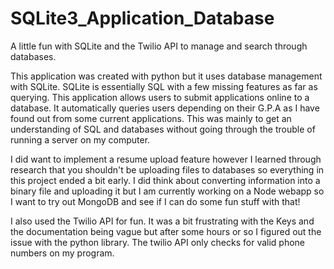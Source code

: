 # SQLite3_Application_Database
A little fun with SQLite and the Twilio API to manage and search through databases.


This application was created with python but it uses database management with SQLite. SQLite is essentially SQL with a few missing features as far as querying. This application allows users to submit applications online to a database. It automatically queries users depending on their G.P.A as I have found out from some current applications. This was mainly to get an understanding of SQL and databases without going through the trouble of running a server on my computer.

I did want to implement a resume upload feature however I learned through research that you shouldn't be uploading files to databases so everything in this project ended a bit early. I did think about converting information into a binary file and uploading it but I am currently working on a Node webapp so I want to try out MongoDB and see if I can do some fun stuff with that!

I also used the Twilio API for fun. It was a bit frustrating with the Keys and the documentation being vague but after some hours or so I figured out the issue with the python library. The twilio API only checks for valid phone numbers on my program.
